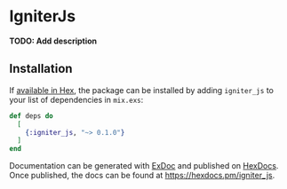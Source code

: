# IgniterJs

**TODO: Add description**

## Installation

If [available in Hex](https://hex.pm/docs/publish), the package can be installed
by adding `igniter_js` to your list of dependencies in `mix.exs`:

```elixir
def deps do
  [
    {:igniter_js, "~> 0.1.0"}
  ]
end
```

Documentation can be generated with [ExDoc](https://github.com/elixir-lang/ex_doc)
and published on [HexDocs](https://hexdocs.pm). Once published, the docs can
be found at <https://hexdocs.pm/igniter_js>.

